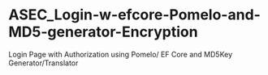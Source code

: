 # ASEC_Login-w-efcore-Pomelo-and-MD5-generator-Encryption
Login Page with Authorization using Pomelo/ EF Core and MD5Key Generator/Translator
